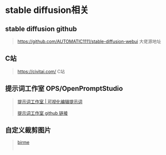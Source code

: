 # stable diffusion相关

## stable diffusion github 

> <a href="https://github.com/AUTOMATIC1111/stable-diffusion-webui"  target="_blank" >https://github.com/AUTOMATIC1111/stable-diffusion-webui 大佬源地址</a>

##  C站
> <a href="https://civitai.com/"  target="_blank" >https://civitai.com/ C站</a>

## 提示词工作室 OPS/OpenPromptStudio

> <a href="https://moonvy.com/apps/ops/"  target="_blank" >提示词工作室 | 可视化编辑提示词</a> <br><br>
> <a href="https://github.com/Moonvy/OpenPromptStudio"  target="_blank" >提示词工作室 github 链接</a>

## 自定义裁剪图片
> <a href="https://www.birme.net/"  target="_blank" >birme</a> <br><br>



